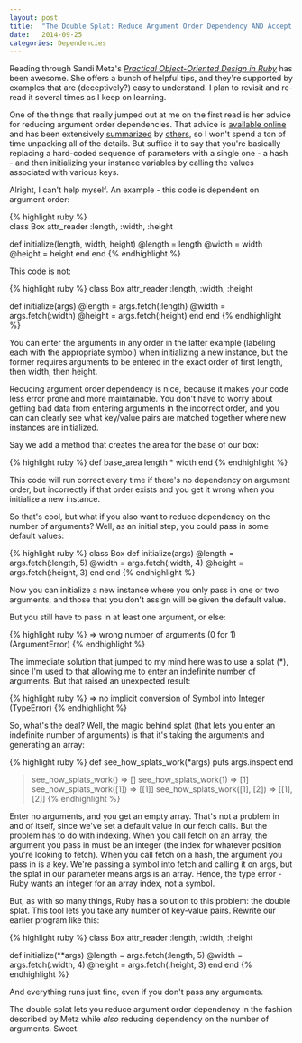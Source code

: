 ```yaml
---
layout: post
title:  "The Double Splat: Reduce Argument Order Dependency AND Accept an Indefinite Number of Arguments"
date:   2014-09-25 
categories: Dependencies
---
```


Reading through Sandi Metz's [*Practical Object-Oriented Design in Ruby*][poodr] has been awesome. She offers a bunch of helpful tips, and they're supported by examples that are (deceptively?) easy to understand. I plan to revisit and re-read it several times as I keep on learning.

One of the things that really jumped out at me on the first read is her advice for reducing argument order dependencies. That advice is [available online][metz_aod] and has been extensively [summarized][aod1] by [others][aod2], so I won't spend a ton of time unpacking  all of the details. But suffice it to say that you're basically replacing a hard-coded sequence of parameters with a single one - a hash - and then initializing your instance variables by calling the values associated with various keys.

Alright, I can't help myself. An example - this code is dependent on argument order:

{% highlight ruby %}  
class Box
  attr_reader :length, :width, :height

  def initialize(length, width, height)
    @length = length
    @width = width
    @height = height
  end
end
{% endhighlight %}

This code is not:

{% highlight ruby %}
class Box
  attr_reader :length, :width, :height

  def initialize(args)
    @length = args.fetch(:length)
    @width = args.fetch(:width)
    @height = args.fetch(:height)
  end
end
{% endhighlight %}

You can enter the arguments in any order in the latter example (labeling each with the appropriate symbol) when initializing a new instance, but the former requires arguments to be entered in the exact order of first length, then width, then height.

Reducing argument order dependency is nice, because it makes your code less error prone and more maintainable. You don't have to worry about getting bad data from entering arguments in the incorrect order, and you can can clearly see what key/value pairs are matched together where new instances are initialized.

Say we add a method that creates the area for the base of our box:

{% highlight ruby %}
def base_area
  length * width
end
{% endhighlight %}

This code will run correct every time if there's no dependency on argument order, but incorrectly if that order exists and you get it wrong when you initialize a new instance.

So that's cool, but what if you also want to reduce dependency on the number of arguments? Well, as an initial step, you could pass in some default values:

{% highlight ruby %}
class Box
  def initialize(args)
    @length = args.fetch(:length, 5)
    @width = args.fetch(:width, 4)
    @height = args.fetch(:height, 3)
  end
end
{% endhighlight %}

Now you can initialize a new instance where you only pass in one or two arguments, and those that you don't assign will be given the default value.

But you still have to pass in at least one argument, or else:

{% highlight ruby %}
=> wrong number of arguments (0 for 1) (ArgumentError)
{% endhighlight %}

The immediate solution that jumped to my mind here was to use a splat (*), since I'm used to that allowing me to enter an indefinite number of arguments. But that raised an unexpected result:

{% highlight ruby %}
=> no implicit conversion of Symbol into Integer (TypeError)
{% endhighlight %}

So, what's the deal? Well, the magic behind splat (that lets you enter an indefinite number of arguments) is that it's taking the arguments and generating an array:

{% highlight ruby %}
def see_how_splats_work(*args)
  puts args.inspect
end

> see_how_splats_work()
=> []
> see_how_splats_work(1)
=> [1]
> see_how_splats_work([1])
=> [[1]]
> see_how_splats_work([1], [2])
=> [[1], [2]]
{% endhighlight %}

Enter no arguments, and you get an empty array. That's not a problem in and of itself, since we've set a default value in our fetch calls. But the problem has to do with indexing. When you call fetch on an array, the argument you pass in must be an integer (the index for whatever position you're looking to fetch). When you call fetch on a hash, the argument you pass in is a key. We're passing a symbol into fetch and calling it on args, but the splat in our parameter means args is an array. Hence, the type error - Ruby wants an integer for an array index, not a symbol.

But, as with so many things, Ruby has a solution to this problem: the double splat. This tool lets you take any number of key-value pairs. Rewrite our earlier program like this:

{% highlight ruby %}
class Box
  attr_reader :length, :width, :height

  def initialize(**args)
    @length = args.fetch(:length, 5)
    @width = args.fetch(:width, 4)
    @height = args.fetch(:height, 3)
  end
end
{% endhighlight %}

And everything runs just fine, even if you don't pass any arguments.

The double splat lets you reduce argument order dependency in the fashion described by Metz while *also* reducing dependency on the number of arguments. Sweet.

[poodr]: http://www.poodr.com/
[metz_aod]: http://www.informit.com/articles/article.aspx?p=1946176&seqNum=2
[aod1]: http://www.technicalecstasy.net/removing-argument-order-dependency-in-ruby/
[aod2]: http://codequizzes.wordpress.com/2013/10/06/argument-order-dependencies/

